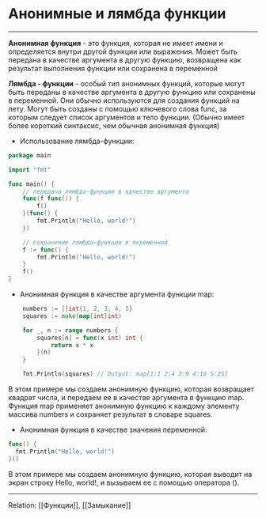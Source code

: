 # Анонимные и лямбда функции
---
**Анонимная функция** - это функция, которая не имеет имени и определяется внутри другой функции или выражения. Может быть передана в качестве аргумента в другую функцию, возвращена как результат выполнения функции или сохранена в переменной

**Лямбда - функции** - особый тип анонимных функций, которые могут быть переданы в качестве аргумента в другую функцию или сохранены в переменной. Они обычно используются для создания функций на лету. Могут быть созданы с помощью ключевого слова func, за которым следует список аргументов и тело функции. (Обычно имеет более короткий синтаксис, чем обычная анонимная функция)

- Использование лямбда-функции:

```go
package main

import "fmt"

func main() {
	// передача лямбда-функции в качестве аргумента
	func(f func()) {
		f()
	}(func() {
		fmt.Println("Hello, world!")
	})

	// сохранение лямбда-функции в переменной
	f := func() {
		fmt.Println("Hello, world!")
	}
	f()
}
```

- Анонимная функция в качестве аргумента функции map:

```go
	numbers := []int{1, 2, 3, 4, 5}
	squares := make(map[int]int)

	for _, n := range numbers {
		squares[n] = func(x int) int {
			return x * x
		}(n)
	}

	fmt.Println(squares) // Output: map[1:1 2:4 3:9 4:16 5:25]
```

В этом примере мы создаем анонимную функцию, которая возвращает квадрат числа, и передаем ее в качестве аргумента в функцию map. Функция map применяет анонимную функцию к каждому элементу массива numbers и сохраняет результат в словаре squares.

- Анонимная функция в качестве значения переменной:

```go
func() {
  fmt.Println("Hello, world!")
}()
```

В этом примере мы создаем анонимную функцию, которая выводит на экран строку Hello, world!, и вызываем ее с помощью оператора ().

---
Relation: [[Функции]], [[Замыкание]]